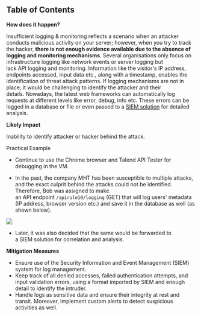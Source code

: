## Table of Contents


**How does it happen?**

Insufficient logging & monitoring reflects a scenario when an attacker conducts malicious activity on your server; however, when you try to track the hacker, **there is not enough evidence available due to the absence of logging and monitoring mechanisms**. Several organisations only focus on infrastructure logging like network events or server logging but lack API logging and monitoring. Information like the visitor's IP address, endpoints accessed, input data etc., along with a timestamp, enables the identification of threat attack patterns. If logging mechanisms are not in place, it would be challenging to identify the attacker and their details. Nowadays, the latest web frameworks can automatically log requests at different levels like error, debug, info etc. These errors can be logged in a database or file or even passed to a [SIEM solution](https://tryhackme.com/room/defensivesecurity) for detailed analysis.

  

**Likely Impact** 

Inability to identify attacker or hacker behind the attack. 

  

Practical Example  

- Continue to use the Chrome browser and Talend API Tester for debugging in the VM.  
    
- In the past, the company MHT has been susceptible to multiple attacks, and the exact culprit behind the attacks could not be identified. Therefore, Bob was assigned to make an API endpoint `/apirule10/logging` (GET) that will log users' metadata (IP address, browser version etc.) and save it in the database as well (as shown below).  
    

![](https://tryhackme-images.s3.amazonaws.com/user-uploads/62a7685ca6e7ce005d3f3afe/room-content/9112accb6150c21ee9daadff3d5560e7.png)  

- Later, it was also decided that the same would be forwarded to a SIEM solution for correlation and analysis.

**Mitigation Measures** 

- Ensure use of the Security Information and Event Management (SIEM) system for log management. 
- Keep track of all denied accesses, failed authentication attempts, and input validation errors, using a format imported by SIEM and enough detail to identify the intruder.
- Handle logs as sensitive data and ensure their integrity at rest and transit. Moreover, implement custom alerts to detect suspicious activities as well.

